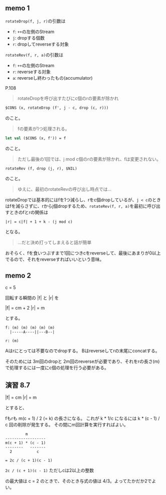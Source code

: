 ## memo 1

`rotateDrop(f, j, r)`の引数は

* `f`: `++`の左側のStream
* `j`: dropする個数
* `r`: dropしてreverseする対象

`rotateRev(f, r, a)`の引数は

* `f`: `++`の左側のStream
* `r`: reverseする対象
* `a`: reverseし終わったもの(accumulator)

P.108

> rotateDropを呼び出すたびにc個のrの要素が除かれ

```sml
$CONS (x, rotateDrop (f', j - c, drop (c, r)))
```

のこと。

> fの要素が1つ処理される。

```sml
let val ($CONS (x, f')) = f
```

のこと。

> ただし最後の1回では、j mod c個のrの要素が除かれ、fは変更されない。

```sml
rotateRev (f, drop (j, r), $NIL)
```

のこと。

> ゆえに、最初のrotateRevの呼び出し時点では...

rotateDropでは基本的にはfを1つ減らし、rをc個dropしているが、`j < c`のときはfを減らさずに、rからj個dropするため、`rotateRev(f, r, a)`を最初に呼び出すときのfとrの関係は

```
|r| = c|f| + 1 + k - (j mod c)
```

となる。

> ...だと決め打ってしまえると話が簡単

おそらく、fを食いつぶすまで1回につきcをreverseして、最後にあまりが0以上でるので、それをreverseすればいいという意味。

## memo 2

c = 5

回転する瞬間の |f| と |r| を

|f| = cm + 2
|r| = m

とする。

```
f: (m) (m) (m) (m) (m)
  |-----A----||---B--|

r: (m)
```

Aはrにとっては不要なのでdropする。
Bはreverseしてrの末尾にconcatする。

そのためには 3m回のdropと 2m回のreverseが必要であり、それをrの長さ(m)で処理するには一度にc個の処理を行う必要がある。

## 演習 8.7

|f| = cm
|r| = m

とすると、

fもrも m(c + 1) / 2 (= k) の長さになる。
これが k * 1/c になるには k * (c - 1) / c 回の削除が発生する。
その間にm回計算を実行すればよい。


```
         m
------------------
m(c + 1) * (c - 1)
--------   -------
  2           c

= 2c / (c + 1)(c - 1)
```


` 2c / (c + 1)(c - 1) ` ただしcは2以上の整数

の最大値は c = 2 のときで、そのとき与式の値は 4/3。よってたかだか2でよい。

